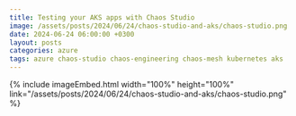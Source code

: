 ```yaml
---
title: Testing your AKS apps with Chaos Studio
image: /assets/posts/2024/06/24/chaos-studio-and-aks/chaos-studio.png
date: 2024-06-24 06:00:00 +0300
layout: posts
categories: azure
tags: azure chaos-studio chaos-engineering chaos-mesh kubernetes aks
---
```


{% include imageEmbed.html width="100%" height="100%" link="/assets/posts/2024/06/24/chaos-studio-and-aks/chaos-studio.png" %}
